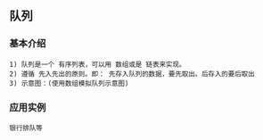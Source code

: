 ## 队列

### 基本介绍

    1) 队列是一个 有序列表，可以用 数组或是 链表来实现。
    2) 遵循 先入先出的原则。即： 先存入队列的数据，要先取出。后存入的要后取出
    3) 示意图：(使用数组模拟队列示意图)
     
### 应用实例

    银行排队等
    
    
